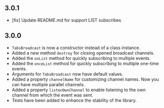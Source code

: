 ## 3.0.1

- [fix] Update README.md for support LIST subscribes

## 3.0.0

- `TabsBroadcast` is now a constructor instead of a class instance.
- Added a new method `destroy` for closing opened broadcast channels.
- Added the `onList` method for quickly subscribing to multiple events.
- Added the `onceList` method for quickly subscribing to multiple one-time events.
- Arguments for `TabsBroadcast` now have default values.
- Added a property `channelName` for customizing channel names. Now you can have multiple parallel channels.
- Added a property `listenOwnChannel` to enable listening to the own channel from which the event was sent.
- Tests have been added to enhance the stability of the library.

